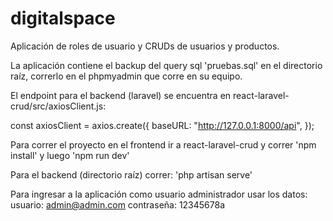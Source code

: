 # digitalspace
Aplicación de roles de usuario y CRUDs de usuarios y productos.

La aplicación contiene el backup del query sql 'pruebas.sql' en el directorio raíz, correrlo en el 
phpmyadmin que corre en su equipo.

El endpoint para el backend (laravel) se encuentra en react-laravel-crud/src/axiosClient.js: 

const axiosClient = axios.create({
    baseURL: "http://127.0.0.1:8000/api",
});

Para correr el proyecto en el frontend ir a react-laravel-crud y correr 'npm install' y luego
'npm run dev'

Para el backend (directorio raíz) correr: 'php artisan serve'

Para ingresar a la aplicación como usuario administrador usar los datos:
usuario: admin@admin.com
contraseña: 12345678a